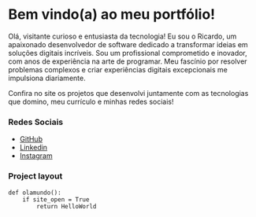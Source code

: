 # Bem vindo(a) ao meu portfólio!

Olá, visitante curioso e entusiasta da tecnologia! Eu sou o Ricardo, um apaixonado desenvolvedor de software dedicado a transformar ideias em soluções digitais incríveis. Sou um profissional comprometido e inovador, com anos de experiência na arte de programar. Meu fascínio por resolver problemas complexos e criar experiências digitais excepcionais me impulsiona diariamente. 

Confira no site os projetos que desenvolvi juntamente com as tecnologias que domino, meu currículo e minhas redes sociais!

### Redes Sociais

- [GitHub](https://github.com/ricgiantomaso)
- [Linkedin](https://www.linkedin.com/in/ricardo-giantomaso-29305a42/)
- [Instagram](https://instagram.com/ricgiantomaso)


### Project layout

```
def olamundo():
    if site_open = True
        return HelloWorld

```
